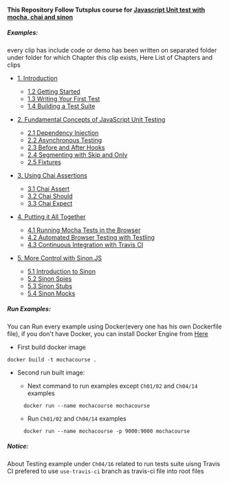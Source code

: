 #### This Repository Follow Tutsplus course for [Javascript Unit test with mocha, chai and sinon](https://code.tutsplus.com/courses/javascript-unit-testing-with-mocha-chai-and-sinon)

##### Examples:

every clip has include code or demo has been written on separated folder under folder for which Chapter this clip exists, Here List of Chapters and clips

 - [1. Introduction](https://github.com/ahmed-hamdy90/tutsplus-javascript-unit-test-with-mocha-and-chai/tree/master/Ch01)
	
	- [1.2 Getting Started](https://github.com/ahmed-hamdy90/tutsplus-javascript-unit-test-with-mocha-and-chai/tree/master/Ch01/02)
	- [1.3 Writing Your First Test](https://github.com/ahmed-hamdy90/tutsplus-javascript-unit-test-with-mocha-and-chai/tree/master/Ch01/03)
	- [1.4 Building a Test Suite](https://github.com/ahmed-hamdy90/tutsplus-javascript-unit-test-with-mocha-and-chai/tree/master/Ch01/04)

 - [2. Fundamental Concepts of JavaScript Unit Testing](https://github.com/ahmed-hamdy90/tutsplus-javascript-unit-test-with-mocha-and-chai/tree/master/Ch02)

	- [2.1 Dependency Injection](https://github.com/ahmed-hamdy90/tutsplus-javascript-unit-test-with-mocha-and-chai/tree/master/Ch02/06)
	- [2.2 Asynchronous Testing](https://github.com/ahmed-hamdy90/tutsplus-javascript-unit-test-with-mocha-and-chai/tree/master/Ch02/07)
	- [2.3 Before and After Hooks](https://github.com/ahmed-hamdy90/tutsplus-javascript-unit-test-with-mocha-and-chai/tree/master/Ch02/08)
	- [2.4 Segmenting with Skip and Only](https://github.com/ahmed-hamdy90/tutsplus-javascript-unit-test-with-mocha-and-chai/tree/master/Ch02/09)
	- [2.5 Fixtures](https://github.com/ahmed-hamdy90/tutsplus-javascript-unit-test-with-mocha-and-chai/tree/master/Ch02/10)

 - [3. Using Chai Assertions](https://github.com/ahmed-hamdy90/tutsplus-javascript-unit-test-with-mocha-and-chai/tree/master/Ch03)
	
	- [3.1 Chai Assert](https://github.com/ahmed-hamdy90/tutsplus-javascript-unit-test-with-mocha-and-chai/tree/master/Ch03/11)
	- [3.2 Chai Should](https://github.com/ahmed-hamdy90/tutsplus-javascript-unit-test-with-mocha-and-chai/tree/master/Ch03/12)
	- [3.3 Chai Expect](https://github.com/ahmed-hamdy90/tutsplus-javascript-unit-test-with-mocha-and-chai/tree/master/Ch03/113)

 - [4. Putting it All Together](https://github.com/ahmed-hamdy90/tutsplus-javascript-unit-test-with-mocha-and-chai/tree/master/Ch04)
	
	- [4.1 Running Mocha Tests in the Browser](https://github.com/ahmed-hamdy90/tutsplus-javascript-unit-test-with-mocha-and-chai/tree/master/Ch04/14)
	- [4.2 Automated Browser Testing with Testling](https://github.com/ahmed-hamdy90/tutsplus-javascript-unit-test-with-mocha-and-chai/tree/master/Ch04/15)
	- [4.3 Continuous Integration with Travis CI](https://github.com/ahmed-hamdy90/tutsplus-javascript-unit-test-with-mocha-and-chai/tree/master/Ch04/16)

- [5. More Control with Sinon.JS](https://github.com/ahmed-hamdy90/tutsplus-javascript-unit-test-with-mocha-and-chai/tree/master/Ch05)

	- [5.1 Introduction to Sinon](https://github.com/ahmed-hamdy90/tutsplus-javascript-unit-test-with-mocha-and-chai/tree/master/Ch05/17)
	- [5.2 Sinon Spies](https://github.com/ahmed-hamdy90/tutsplus-javascript-unit-test-with-mocha-and-chai/tree/master/Ch05/18)
	- [5.3 Sinon Stubs](https://github.com/ahmed-hamdy90/tutsplus-javascript-unit-test-with-mocha-and-chai/tree/master/Ch05/19)
	- [5.4 Sinon Mocks](https://github.com/ahmed-hamdy90/tutsplus-javascript-unit-test-with-mocha-and-chai/tree/master/Ch05/20)

##### Run Examples:

You can Run every example using Docker(every one has his own Dockerfile file), if you don't have Docker, you can install Docker Engine from [Here](https://docs.docker.com/engine/install)

- First build docker image

```shell
docker build -t mochacourse .
```

- Second run built image:
  
  - Next command to run examples except `Ch01/02` and `Ch04/14` examples

  ```shell
    docker run --name mochacourse mochacourse
  ```
  
  - Run `Ch01/02` and `Ch04/14` examples

  ```shell
    docker run --name mochacourse -p 9000:9000 mochacourse
  ```

##### Notice:

About Testing example under `Ch04/16` related to run tests suite uisng Travis CI prefered to use `use-travis-ci` branch as travis-ci file into root files